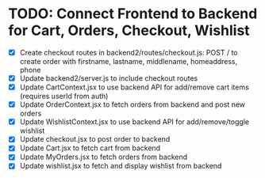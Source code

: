 # TODO: Connect Frontend to Backend for Cart, Orders, Checkout, Wishlist

- [x] Create checkout routes in backend2/routes/checkout.js: POST / to create order with firstname, lastname, middlename, homeaddress, phone
- [x] Update backend2/server.js to include checkout routes
- [x] Update CartContext.jsx to use backend API for add/remove cart items (requires userId from auth)
- [x] Update OrderContext.jsx to fetch orders from backend and post new orders
- [x] Update WishlistContext.jsx to use backend API for add/remove/toggle wishlist
- [x] Update checkout.jsx to post order to backend
- [x] Update Cart.jsx to fetch cart from backend
- [x] Update MyOrders.jsx to fetch orders from backend
- [x] Update wishlist.jsx to fetch and display wishlist from backend
